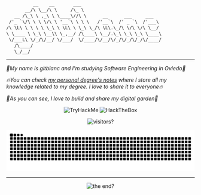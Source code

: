 ```
          __    __       ___                              
       __/\ \__/\ \     /\_ \                             
   __ /\_\ \ ,_\ \ \____\//\ \      __      ___     ___   
 /'_ `\/\ \ \ \/\ \ '__`\ \ \ \   /'__`\  /' _ `\  /'___\ 
/\ \L\ \ \ \ \ \_\ \ \L\ \ \_\ \_/\ \L\.\_/\ \/\ \/\ \__/ 
\ \____ \ \_\ \__\\ \_,__/ /\____\ \__/.\_\ \_\ \_\ \____\
 \/___L\ \/_/\/__/ \/___/  \/____/\/__/\/_/\/_/\/_/\/____/
   /\____/                                                
   \_/__/ 
```
---
_🐧My name is gitblanc and I'm studying Software Engineering in Oviedo🐧_ 

_🔥You can check [my personal degree's notes](https://gitblanc.github.io/Obsidian-Notes/) where I store all my knowledge related to my degree. I love to share it to everyone🔥_

_🦜As you can see, I love to build and share my digital garden🦜_

<p align="center">
          <img src="https://tryhackme-badges.s3.amazonaws.com/gitblanc.png" alt="TryHackMe">
          <img src="https://www.hackthebox.eu/badge/image/1842544" alt="HackTheBox">
</p>


<p align="center">
          <img src="https://api.visitorbadge.io/api/daily?path=https%3A%2F%2Fgithub.com%2Fgitblanc&label=Visitors%20today&countColor=%2337d67a&style=plastic&labelStyle=upper" alt="visitors?"/>
</p>


<p align="center">
          <img src="https://github.com/gitblanc/gitblanc/blob/output/github-contribution-grid-snake-dark.svg" alt="snake:D"/>
</p>

---
<p align="center">
          <img src="https://profile-counter.glitch.me/gitblanc/count.svg" alt="the end?"/>
</p>

